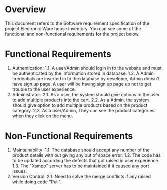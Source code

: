 # Overview

This document refers to the Software requirement specification of the project Electronic Ware house Inventory. You can see some of the functional and non-functional requirements for the project below.

# Functional Requirements

1. Authentication:
  	 1.1. A user/Admin should login in to the website and must be authenticated by the information stored in database.
   	 1.2. A Admin credentials are inserted in to the database by developer, Admin doesn't have sign up page. A user will be having sign up page up not to get trouble to the user experience.
2. Administrator:
  	 2.1. As a user, the system should give options to the user to add multiple products into the cart.
 	 2.2. As a Admin, the system should give option to add multiple products based on the product category.
   	 2.3. As a user/Admin, They can see the product categories when they click on the menu.

# Non-Functional Requirements

1. Maintainability:
 	1.1. The database should accept any number of the product details with out giving any out of space error.
 	1.2. The code has to be updated according the defects that got raised in user experience.
 	1.3. The "Xampp" server has to be maintained if it caused any port issues.
2. Version Control:
	2.1. Need to solve the merge conflicts if any raised while doing code "Pull".
